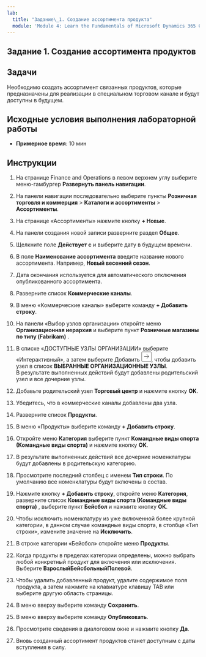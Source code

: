 ```yaml
---
lab:
  title: "Задание\_1. Создание ассортимента продукта"
  module: 'Module 4: Learn the Fundamentals of Microsoft Dynamics 365 Commerce'
---
```


## <a name="lab-1---create-a-product-assortment"></a>Задание 1. Создание ассортимента продуктов

## <a name="objectives"></a>Задачи

Необходимо создать ассортимент связанных продуктов, которые предназначены для реализации в специальном торговом канале и будут доступны в будущем.

## <a name="lab-setup"></a>Исходные условия выполнения лабораторной работы

   - **Примерное время**: 10 мин

## <a name="instructions"></a>Инструкции

1. На странице Finance and Operations в левом верхнем углу выберите меню-гамбургер **Развернуть панель навигации**.

1. На панели навигации последовательно выберите пункты **Розничная торговля и коммерция** > **Каталоги и ассортименты** > **Ассортименты**.

1. На странице «Ассортименты» нажмите кнопку **+ Новые**.

1. На панели создания новой записи разверните раздел **Общее**.

1. Щелкните поле **Действует с** и выберите дату в будущем времени.

1. В поле **Наименование ассортимента** введите название нового ассортимента. Например, **Новый весенний сезон**.

1. Дата окончания используется для автоматического отключения опубликованного ассортимента.

1. Разверните список **Коммерческие каналы**.

1. В меню «Коммерческие каналы» выберите команду **+ Добавить строку**.

1. На панели «Выбор узлов организации» откройте меню **Организационная иерархия** и выберите пункт **Розничные магазины по типу (Fabrikam)** .

1. В списке «ДОСТУПНЫЕ УЗЛЫ ОРГАНИЗАЦИИ» выберите «Интерактивный», а затем выберите Добавить ![стрелка вправо](./media/d365-fo-add-org-node-icon.png), чтобы добавить узел в список **ВЫБРАННЫЕ ОРГАНИЗАЦИОННЫЕ УЗЛЫ**.  
  В результате выполненных действий будут добавлены родительский узел и все дочерние узлы.

1. Добавьте родительский узел **Торговый центр** и нажмите кнопку **OK**.

1. Убедитесь, что в коммерческие каналы добавлены два узла.

1. Разверните список **Продукты**.

1. В меню «Продукты» выберите команду **+ Добавить строку**.

1. Откройте меню **Категория** выберите пункт **Командные виды спорта (Командные виды спорта)** и нажмите кнопку **OK**.

1. В результате выполненных действий все дочерние номенклатуры будут добавлены в родительскую категорию.

1. Просмотрите последний столбец с именем **Тип строки**. По умолчанию все номенклатуры будут включены в состав.

1. Нажмите кнопку **+ Добавить строку**, откройте меню **Категория**, разверните список **Командные виды спорта (Командные виды спорта)** , выберите пункт **Бейсбол** и нажмите кнопку **OK**.

1. Чтобы исключить номенклатуру из уже включенной более крупной категории, в данном случае командные виды спорта, в столбце «Тип строки», измените значение на **Исключить**.

1. В строке категории «Бейсбол» откройте меню **Продукты**.

1. Когда продукты в пределах категории определены, можно выбрать любой конкретный продукт для включения или исключения. Выберите **ВзрослыйБейсбольныйПолевой**.

1. Чтобы удалить добавленный продукт, удалите содержимое поля продукта, а затем нажмите на клавиатуре клавишу TAB или выберите другую область страницы.

1. В меню вверху выберите команду **Сохранить**.

1. В меню вверху выберите команду **Опубликовать**.

1. Просмотрите сведения в диалоговом окне и нажмите кнопку **Да**.

1. Вновь созданный ассортимент продуктов станет доступным с даты вступления в силу.
